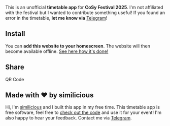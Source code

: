This is an unofficial **timetable app** for **CoSy Festival 2025**. I'm not affiliated with the festival but I wanted to contribute something useful! If you found an error in the timetable, **let me know via** <a href="https://t.me/similicious" target="_blank">Telegram</a>!

## Install

You can **add this website to your homescreen**. The website will then become available offline. <a href="https://www.installpwa.com/from/cosy.tmtbl.de" target="_blank">See here how it's done!</a>

## Share

QR Code

## Made with ❤️ by similicious

Hi, I'm <a href="https://github.com/similicious" target="_blank">similicious</a> and I built this app in my free time. This timetable app is free software, feel free to <a href="https://github.com/similicious/festival-timetable" target="_blank">check out the code</a> and use it for your event! I'm also happy to hear your feedback. Contact me via <a href="https://t.me/similicious" target="_blank">Telegram</a>.
